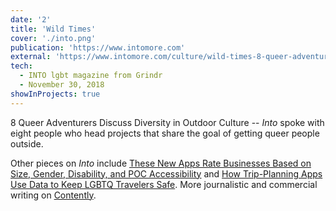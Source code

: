 ```yaml
---
date: '2'
title: 'Wild Times'
cover: './into.png'
publication: 'https://www.intomore.com'
external: 'https://www.intomore.com/culture/wild-times-8-queer-adventurers-discuss-diversity-in-outdoor-culture'
tech:
  - INTO lgbt magazine from Grindr
  - November 30, 2018
showInProjects: true
---
```


8 Queer Adventurers Discuss Diversity in Outdoor Culture -- *Into* spoke with eight people who head projects that share the goal of getting queer people outside.

Other pieces on *Into* include [These New Apps Rate Businesses Based on Size, Gender, Disability, and POC Accessibility](https://www.intomore.com/culture/these-new-apps-rate-businesses-based-on-size-gender-disability-and-poc-comfort) and [How Trip-Planning Apps Use Data to Keep LGBTQ Travelers Safe](https://www.intomore.com/travel/how-trip-planning-apps-use-data-to-keep-lgbtq-travelers-safe). More journalistic and commercial writing on [Contently](https://alleyhector.contently.com/).